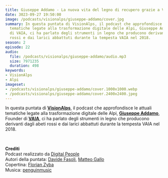 ```yaml
---
title: Giuseppe Addamo - La nuova vita del legno di recupero grazie a VAIA @Bolzano
date: 3023-09-27 19:50:00
image: /podcasts/visionalps/giuseppe-addamo/cover.jpg
summary: In questa puntata di VisionAlps, il podcast che approfondisce le attuali
  tematiche legate alla trasformazione digitale delle Alpi, Giuseppe Addamo, Founder
  di VAIA, ci ha parlato degli strumenti in legno che producono derivanti dagli abeti
  rossi e dai larici abbattuti durante la tempesta VAIA nel 2018.
season: 2
episode: 22
audio:
  file: /podcasts/visionalps/giuseppe-addamo/audio.mp3
  size: 7971235
  duration: 498
keywords:
- VisionAlps
- Alpi
imageset:
- /podcasts/visionalps/giuseppe-addamo/cover.1000x1000.webp
- /podcasts/visionalps/giuseppe-addamo/cover.2400x2400.jpeg
---
```


In questa puntata di **[VisionAlps](https://www.visionalps.com/)**, il podcast che approfondisce le attuali tematiche legate alla trasformazione digitale delle Alpi, **[Giuseppe Addamo](https://www.linkedin.com/in/giuseppe-addamo-88568b138/)**, Founder di [**VAIA**](https://www.vaiawood.eu/), ci ha parlato degli strumenti in legno che producono derivanti dagli abeti rossi e dai larici abbattuti durante la tempesta VAIA nel 2018.

<br>

**Crediti**<br>
Podcast realizzato da [Digital People](https://w3id.org/digitalpeople)<br>
Autori della puntata: [Davide Fasoli](https://www.linkedin.com/in/davide-fasoli-2b3246179/), [Matteo Gallo](https://www.linkedin.com/in/matteo-gallo-4a5ab31a8/)<br>
Copertina: [Florian Zyba](https://www.linkedin.com/in/florian-zyba/)<br>
Musica: [penguinmusic](https://pixabay.com/users/penguinmusic-24940186/)